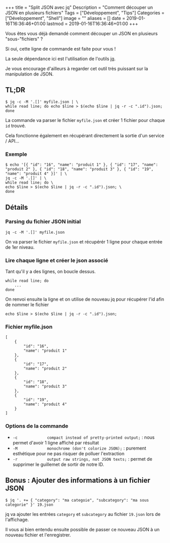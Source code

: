 +++
title = "Split JSON avec jq"
Description = "Comment découper un JSON en plusieurs fichiers"
Tags = ["Développement", "Tips"]
Categories = ["Développement", "Shell"]
image = ""
aliases = []
date = 2019-01-16T16:36:46+01:00
lastmod = 2019-01-16T16:36:46+01:00
+++

Vous êtes vous déjà demandé comment découper un JSON en plusieurs "sous-"fichiers" ?

Si oui, cette ligne de commande est faite pour vous !

La seule dépendance ici est l'utilisation de l'outils [jq](https://stedolan.github.io/jq/).

Je vous encourage d'ailleurs à regarder cet outil très puissant sur la manipulation de JSON.

## TL;DR

```
$ jq -c -M '.[]' myfile.json | \
while read line; do echo $line > $(echo $line | jq -r -c ".id").json; done
```

La commande va parser le fichier `myfile.json` et créer 1 fichier pour chaque `id` trouvé.

Cela fonctionne également en récupérant directement la sortie d'un service / API...

### Exemple

```
$ echo '[{ "id": "16", "name": "produit 1" }, { "id": "17", "name": "produit 2" }, { "id": "18", "name": "produit 3" }, { "id": "19", "name": "produit 4" }]' | \
jq -c -M '.[]' | \
while read line; do \
echo $line > $(echo $line | jq -r -c ".id").json; \
done
```

## Détails

### Parsing du fichier JSON initial

```
jq -c -M '.[]' myfile.json
```

On va parser le fichier `myfile.json` et récupérér 1 ligne pour chaque entrée de 1er niveau.

### Lire chaque ligne et créer le json associé

Tant qu'il y a des lignes, on boucle dessus.

```
while read line; do 
    ...
done
```

On renvoi ensuite la ligne et on utilise de nouveau jq pour récupérer l'id afin de nommer le fichier

```
echo $line > $(echo $line | jq -r -c ".id").json;
```

### Fichier myfile.json

```
[
    {
        "id": "16",
        "name": "produit 1"
    },
    {
        "id": "17",
        "name": "produit 2"
    },
    {
        "id": "18",
        "name": "produit 3"
    },
    {
        "id": "19",
        "name": "produit 4"
    }
]
```

### Options de la commande

* `-c             compact instead of pretty-printed output;` : nous permet d'avoir 1 ligne affiché par résultat
* `-M             monochrome (don't colorize JSON);` : purement esthétique pour ne pas risquer de polluer l'extraction
* `-r             output raw strings, not JSON texts;` : permet de supprimer le guillemet de sortir de notre ID.


## Bonus : Ajouter des informations à un fichier JSON

```
$ jq '. += { "category": "ma categoie", "subcategory": "ma sous categorie" }' 19.json
```

jq va ajouter les entrées `category` et `subcategory` au fichier `19.json` lors de l'affichage.

Il vous ai bien entendu ensuite possible de passer ce nouveau JSON à un nouveau fichier et l'enregistrer.
